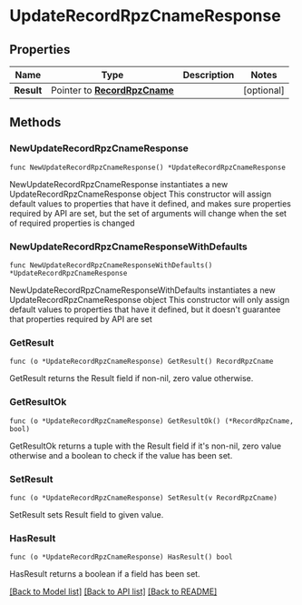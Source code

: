 # UpdateRecordRpzCnameResponse

## Properties

Name | Type | Description | Notes
------------ | ------------- | ------------- | -------------
**Result** | Pointer to [**RecordRpzCname**](RecordRpzCname.md) |  | [optional] 

## Methods

### NewUpdateRecordRpzCnameResponse

`func NewUpdateRecordRpzCnameResponse() *UpdateRecordRpzCnameResponse`

NewUpdateRecordRpzCnameResponse instantiates a new UpdateRecordRpzCnameResponse object
This constructor will assign default values to properties that have it defined,
and makes sure properties required by API are set, but the set of arguments
will change when the set of required properties is changed

### NewUpdateRecordRpzCnameResponseWithDefaults

`func NewUpdateRecordRpzCnameResponseWithDefaults() *UpdateRecordRpzCnameResponse`

NewUpdateRecordRpzCnameResponseWithDefaults instantiates a new UpdateRecordRpzCnameResponse object
This constructor will only assign default values to properties that have it defined,
but it doesn't guarantee that properties required by API are set

### GetResult

`func (o *UpdateRecordRpzCnameResponse) GetResult() RecordRpzCname`

GetResult returns the Result field if non-nil, zero value otherwise.

### GetResultOk

`func (o *UpdateRecordRpzCnameResponse) GetResultOk() (*RecordRpzCname, bool)`

GetResultOk returns a tuple with the Result field if it's non-nil, zero value otherwise
and a boolean to check if the value has been set.

### SetResult

`func (o *UpdateRecordRpzCnameResponse) SetResult(v RecordRpzCname)`

SetResult sets Result field to given value.

### HasResult

`func (o *UpdateRecordRpzCnameResponse) HasResult() bool`

HasResult returns a boolean if a field has been set.


[[Back to Model list]](../README.md#documentation-for-models) [[Back to API list]](../README.md#documentation-for-api-endpoints) [[Back to README]](../README.md)


